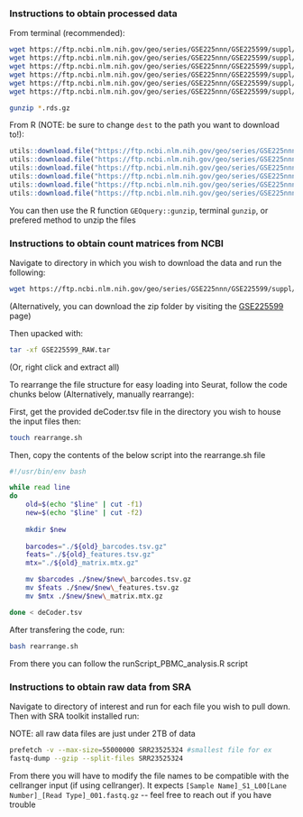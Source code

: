 ### Instructions to obtain processed data

From terminal (recommended):
```sh
wget https://ftp.ncbi.nlm.nih.gov/geo/series/GSE225nnn/GSE225599/suppl/GSE225599_bcell.rds.gz  #b cells
wget https://ftp.ncbi.nlm.nih.gov/geo/series/GSE225nnn/GSE225599/suppl/GSE225599_cytotoxic.rds.gz #cd8 t, nk, dn t
wget https://ftp.ncbi.nlm.nih.gov/geo/series/GSE225nnn/GSE225599/suppl/GSE225599_final_dataSet_H.rds.gz #just healthy
wget https://ftp.ncbi.nlm.nih.gov/geo/series/GSE225nnn/GSE225599/suppl/GSE225599_final_dataSet_HvO.rds.gz #combined
wget https://ftp.ncbi.nlm.nih.gov/geo/series/GSE225nnn/GSE225599/suppl/GSE225599_helper.rds.gz #cd4 t
wget https://ftp.ncbi.nlm.nih.gov/geo/series/GSE225nnn/GSE225599/suppl/GSE225599_myeloid.rds.gz #myeloid cells

gunzip *.rds.gz
```
From R (NOTE: be sure to change `dest` to the path you want to download to!):
```r
utils::download.file("https://ftp.ncbi.nlm.nih.gov/geo/series/GSE225nnn/GSE225599/suppl/GSE225599_bcell.rds.gz", dest = "/pwd/to/dir/bcell.rds.gz")
utils::download.file("https://ftp.ncbi.nlm.nih.gov/geo/series/GSE225nnn/GSE225599/suppl/GSE225599_cytotoxic.rds.gz", dest = "/pwd/to/dir/cytotoxic.rds.gz")
utils::download.file("https://ftp.ncbi.nlm.nih.gov/geo/series/GSE225nnn/GSE225599/suppl/GSE225599_final_dataSet_H.rds.gz", dest = "/pwd/to/dir/final_dataSet_H.rds.gz")
utils::download.file("https://ftp.ncbi.nlm.nih.gov/geo/series/GSE225nnn/GSE225599/suppl/GSE225599_final_dataSet_HvO.rds.gz", dest = "/pwd/to/dir/final_dataSet_HvO.rds.gz")
utils::download.file("https://ftp.ncbi.nlm.nih.gov/geo/series/GSE225nnn/GSE225599/suppl/GSE225599_helper.rds.gz", dest = "/pwd/to/dir/helper.rds.gz")
utils::download.file("https://ftp.ncbi.nlm.nih.gov/geo/series/GSE225nnn/GSE225599/suppl/GSE225599_myeloid.rds.gz", dest = "/pwd/to/dir/myeloid.rds.gz")
```
You can then use the R function `GEOquery::gunzip`, terminal `gunzip`, or prefered method to unzip the files

### Instructions to obtain count matrices from NCBI
Navigate to directory in which you wish to download the data and run the following:
```sh
wget https://ftp.ncbi.nlm.nih.gov/geo/series/GSE225nnn/GSE225599/suppl/GSE225599_RAW.tar
```
(Alternatively, you can download the zip folder by visiting the [GSE225599](https://www.ncbi.nlm.nih.gov/geo/query/acc.cgi?acc=GSE225599) page)


Then upacked with:
```sh
tar -xf GSE225599_RAW.tar
```
(Or, right click and extract all)


To rearrange the file structure for easy loading into Seurat, follow the code chunks below (Alternatively, manually rearrange):

First, get the provided deCoder.tsv file in the directory you wish to house the input files then:
```sh
touch rearrange.sh
```

Then, copy the contents of the below script into the rearrange.sh file
```sh
#!/usr/bin/env bash

while read line
do
    old=$(echo "$line" | cut -f1)
    new=$(echo "$line" | cut -f2)
    
    mkdir $new
    
    barcodes="./${old}_barcodes.tsv.gz"
    feats="./${old}_features.tsv.gz"
    mtx="./${old}_matrix.mtx.gz"

    mv $barcodes ./$new/$new\_barcodes.tsv.gz
    mv $feats ./$new/$new\_features.tsv.gz
    mv $mtx ./$new/$new\_matrix.mtx.gz

done < deCoder.tsv
```

After transfering the code, run:
```sh
bash rearrange.sh
```

From there you can follow the runScript_PBMC_analysis.R script

### Instructions to obtain raw data from SRA
Navigate to directory of interest and run for each file you wish to pull down. Then with SRA toolkit installed run:

NOTE: all raw data files are just under 2TB of data
```sh
prefetch -v --max-size=55000000 SRR23525324 #smallest file for ex
fastq-dump --gzip --split-files SRR23525324
```
From there you will have to modify the file names to be compatible with the cellranger input (if using cellranger). It expects `[Sample Name]_S1_L00[Lane Number]_[Read Type]_001.fastq.gz` -- feel free to reach out if you have trouble
